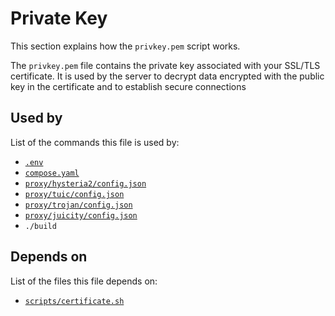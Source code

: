 # Private Key

This section explains how the `privkey.pem` script works.

The `privkey.pem` file contains the private key associated with your SSL/TLS certificate. It is used by the server to decrypt data encrypted with the public key in the certificate and to establish secure connections

## Used by

List of the commands this file is used by:

- [`.env`](../environment)
- [`compose.yaml`](../compose-yaml)
- [`proxy/hysteria2/config.json`](../proxy/hysteria2/config-json)
- [`proxy/tuic/config.json`](../proxy/tuic/config-json)
- [`proxy/trojan/config.json`](../proxy/trojan/config-json)
- [`proxy/juicity/config.json`](../proxy/juicity/config-json)
- `./build`

## Depends on 

List of the files this file depends on:

- [`scripts/certificate.sh`](../scripts/certificate-sh)
